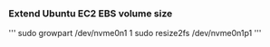 ### Extend Ubuntu EC2 EBS volume size
'''
sudo growpart /dev/nvme0n1 1
sudo resize2fs /dev/nvme0n1p1
'''